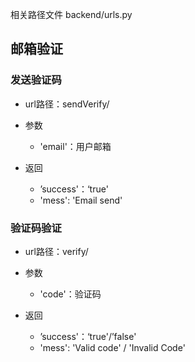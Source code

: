 相关路径文件 backend/urls.py

## 邮箱验证

### 发送验证码

- url路径：sendVerify/

- 参数

  - 'email'：用户邮箱

- 返回

  - ’success'：‘true'
  - 'mess': 'Email send'

  

### 验证码验证

- url路径：verify/

- 参数
  - 'code'：验证码
- 返回
  - ’success'：‘true'/’false'
  - 'mess': 'Valid code' / 'Invalid Code'